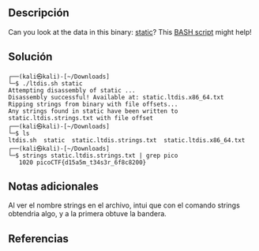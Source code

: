 ## Descripción
Can you look at the data in this binary: [static](https://mercury.picoctf.net/static/0f6ea599582dcce7b4f1ba94e3617baf/static)? This [BASH script](https://mercury.picoctf.net/static/0f6ea599582dcce7b4f1ba94e3617baf/ltdis.sh) might help!

## Solución
```bash()
┌──(kali㉿kali)-[~/Downloads]
└─$ ./ltdis.sh static
Attempting disassembly of static ...
Disassembly successful! Available at: static.ltdis.x86_64.txt
Ripping strings from binary with file offsets...
Any strings found in static have been written to static.ltdis.strings.txt with file offset                     
┌──(kali㉿kali)-[~/Downloads]
└─$ ls
ltdis.sh  static  static.ltdis.strings.txt  static.ltdis.x86_64.txt
┌──(kali㉿kali)-[~/Downloads]
└─$ strings static.ltdis.strings.txt | grep pico
   1020 picoCTF{d15a5m_t34s3r_6f8c8200}
```

## Notas adicionales
Al ver el nombre strings en el archivo, intui que con el comando strings obtendria algo, y a la primera obtuve la bandera.

## Referencias 
